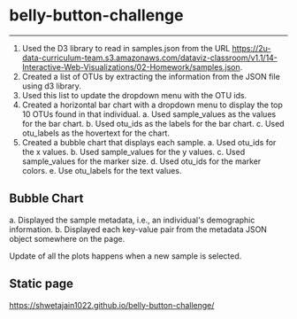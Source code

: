 # belly-button-challenge
------------------------------------------

1. Used the D3 library to read in samples.json from the URL https://2u-data-curriculum-team.s3.amazonaws.com/dataviz-classroom/v1.1/14-Interactive-Web-Visualizations/02-Homework/samples.json.
2. Created a list of OTUs by extracting the information from the JSON file using d3 library.
3. Used this list to update the dropdown menu with the OTU ids.
4. Created a horizontal bar chart with a dropdown menu to display the top 10 OTUs found in that individual.
a. Used sample_values as the values for the bar chart.
b. Used otu_ids as the labels for the bar chart.
c. Used otu_labels as the hovertext for the chart.
5. Created a bubble chart that displays each sample.
a. Used otu_ids for the x values.
b. Used sample_values for the y values.
c. Used sample_values for the marker size.
d. Used otu_ids for the marker colors.
e. Use otu_labels for the text values.

Bubble Chart
--------------------------
a. Displayed the sample metadata, i.e., an individual's demographic information.
b. Displayed each key-value pair from the metadata JSON object somewhere on the page.

Update of all the plots happens when a new sample is selected. 

Static page
------------------------
https://shwetajain1022.github.io/belly-button-challenge/ 
